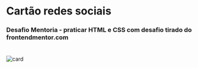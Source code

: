 # Cartão redes sociais
### Desafio Mentoria - praticar HTML e CSS com desafio tirado do frontendmentor.com
#

![card](https://user-images.githubusercontent.com/94813579/162644602-1794b76e-9a16-4ae8-bfcc-d27f96f214ba.jpg)
